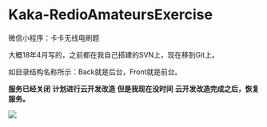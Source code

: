 # Kaka-RedioAmateursExercise
微信小程序：卡卡无线电刷题

大概18年4月写的，之前都在我自己搭建的SVN上，现在移到Git上。

如目录结构名称所示：Back就是后台，Front就是前台。

**服务已经关闭**
**计划进行云开发改造**
**但是我现在没时间**
**云开发改造完成之后，恢复服务。**

![](http://wanyifan.cn/github/Kaka-RedioAmateursExercise.jpg)
